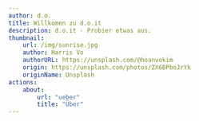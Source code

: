 ```yaml
---
author: d.o.  
title: Willkomen zu d.o.it  
description: d.o.it - Probier etwas aus.  
thumbnail:  
    url: /img/sunrise.jpg  
    author: Harris Vo  
    authorURL: https://unsplash.com/@hoanvokim  
    origin: https://unsplash.com/photos/ZX6BPboJrYk  
    originName: Unsplash  
actions:  
    about:  
        url: "ueber"  
        title: "Über"
---
```

